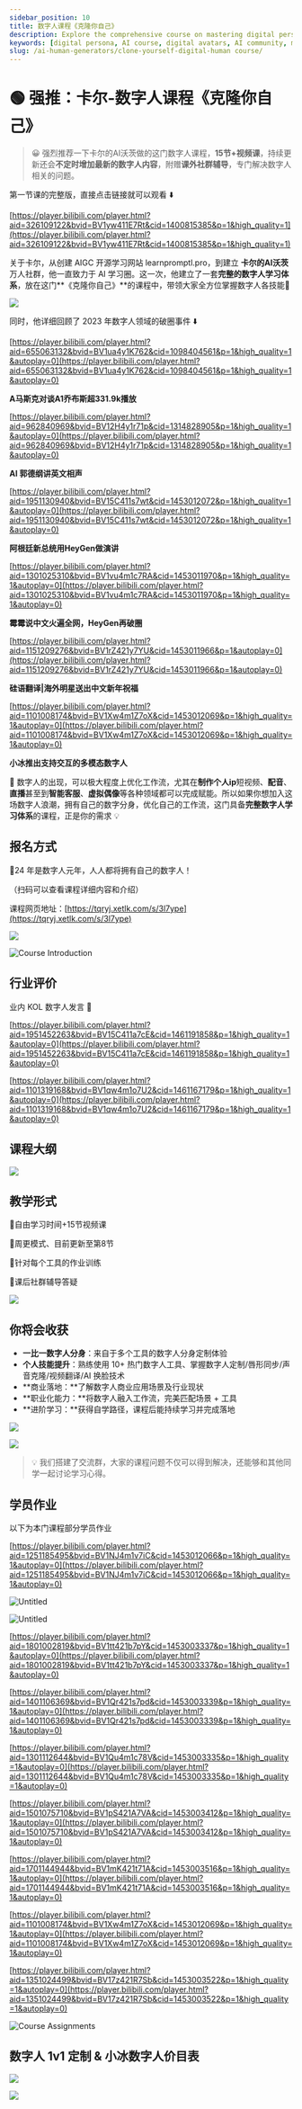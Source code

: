 ```yaml
---
sidebar_position: 10
title: 数字人课程《克隆你自己》
description: Explore the comprehensive course on mastering digital personas with continuous updates and expert community support.
keywords: [digital persona, AI course, digital avatars, AI community, mastering digital personas]
slug: /ai-human-generators/clone-yourself-digital-human course/
---
```


# 🟢 强推：卡尔-数字人课程《克隆你自己》

> 😀 强烈推荐一下卡尔的AI沃茨做的这门数字人课程，**15节+视频课**，持续更新还会**不定时增加最新的数字人内容**，附赠**课外社群辅导**，专门解决数字人相关的问题。

第一节课的完整版，直接点击链接就可以观看 ⬇️

[https://player.bilibili.com/player.html?aid=326109122&bvid=BV1yw411E7Rt&cid=1400815385&p=1&high_quality=1](https://player.bilibili.com/player.html?aid=326109122&bvid=BV1yw411E7Rt&cid=1400815385&p=1&high_quality=1)

关于卡尔，从创建 AIGC 开源学习网站 learnpromptl.pro，到建立 **卡尔的AI沃茨** 万人社群，他一直致力于 AI 学习圈。这一次，他建立了一套**完整的数字人学习体系**，放在这门**《克隆你自己》**的课程中，带领大家全方位掌握数字人各技能💪

![](https://cdn.jsdelivr.net/gh/donttal/imgbed/img/46cc6dbbed8b0082dc136d332a2e928e.jpg)

同时，他详细回顾了 2023 年数字人领域的破圈事件 ⬇️

[https://player.bilibili.com/player.html?aid=655063132&bvid=BV1ua4y1K762&cid=1098404561&p=1&high_quality=1&autoplay=0](https://player.bilibili.com/player.html?aid=655063132&bvid=BV1ua4y1K762&cid=1098404561&p=1&high_quality=1&autoplay=0)

**A马斯克对谈A1乔布斯超331.9k播放**

[https://player.bilibili.com/player.html?aid=962840969&bvid=BV12H4y1r71p&cid=1314828905&p=1&high_quality=1&autoplay=0](https://player.bilibili.com/player.html?aid=962840969&bvid=BV12H4y1r71p&cid=1314828905&p=1&high_quality=1&autoplay=0)

**AI 郭德纲讲英文相声**

[https://player.bilibili.com/player.html?aid=1951130940&bvid=BV15C411s7wt&cid=1453012072&p=1&high_quality=1&autoplay=0](https://player.bilibili.com/player.html?aid=1951130940&bvid=BV15C411s7wt&cid=1453012072&p=1&high_quality=1&autoplay=0)

**阿根廷新总统用HeyGen做演讲**

[https://player.bilibili.com/player.html?aid=1301025310&bvid=BV1vu4m1c7RA&cid=1453011970&p=1&high_quality=1&autoplay=0](https://player.bilibili.com/player.html?aid=1301025310&bvid=BV1vu4m1c7RA&cid=1453011970&p=1&high_quality=1&autoplay=0)

**霉霉说中文火遍全网，HeyGen再破圈**

[https://player.bilibili.com/player.html?aid=1151209276&bvid=BV1rZ421y7YU&cid=1453011966&p=1&autoplay=0](https://player.bilibili.com/player.html?aid=1151209276&bvid=BV1rZ421y7YU&cid=1453011966&p=1&autoplay=0)

**硅语翻译|海外明星送出中文新年祝福**

[https://player.bilibili.com/player.html?aid=1101008174&bvid=BV1Xw4m1Z7oX&cid=1453012069&p=1&high_quality=1&autoplay=0](https://player.bilibili.com/player.html?aid=1101008174&bvid=BV1Xw4m1Z7oX&cid=1453012069&p=1&high_quality=1&autoplay=0)

**小冰推出支持交互的多模态数字人**

🤖️ 数字人的出现，可以极大程度上优化工作流，尤其在**制作个人ip**短视频、**配音**、**直播**甚至到**智能客服**、**虚拟偶像**等各种领域都可以完成赋能。所以如果你想加入这场数字人浪潮，拥有自己的数字分身，优化自己的工作流，这门具备**完整数字人学习体系**的课程，正是你的需求 💡

## 报名方式

🎉24 年是数字人元年，人人都将拥有自己的数字人！

（扫码可以查看课程详细内容和介绍）

课程网页地址：[https://tqryj.xetlk.com/s/3l7ype](https://tqryj.xetlk.com/s/3l7ype)

![](https://cdn.jsdelivr.net/gh/donttal/imgbed/img/4fd265eaf4ff7dd653c4899d4dcb4c1f.PNG)

![Course Introduction](https://cdn.jsdelivr.net/gh/donttal/imgbed/img/d935336c59e127b4ae95152c4147fc87.PNG)

## 行业评价

业内 KOL 数字人发言 💬

[https://player.bilibili.com/player.html?aid=1951452263&bvid=BV15C411a7cE&cid=1461191858&p=1&high_quality=1&autoplay=0](https://player.bilibili.com/player.html?aid=1951452263&bvid=BV15C411a7cE&cid=1461191858&p=1&high_quality=1&autoplay=0)

[https://player.bilibili.com/player.html?aid=1101319168&bvid=BV1qw4m1o7U2&cid=1461167179&p=1&high_quality=1&autoplay=0](https://player.bilibili.com/player.html?aid=1101319168&bvid=BV1qw4m1o7U2&cid=1461167179&p=1&high_quality=1&autoplay=0)

## 课程大纲

![](https://cdn.jsdelivr.net/gh/donttal/imgbed/img/4400ce9e20b5383c1b263eb25792422a.jpg)

## 教学形式

🌟自由学习时间+15节视频课

🌟周更模式、目前更新至第8节

🌟针对每个工具的作业训练

🌟课后社群辅导答疑

![](https://cdn.jsdelivr.net/gh/donttal/imgbed/img/22b5aa3c9769b1881b749669993a59c1.png)

## 你将会收获

- **一比一数字人分身**：来自于多个工具的数字人分身定制体验
- **个人技能提升**：熟练使用 10+ 热门数字人工具、掌握数字人定制/唇形同步/声音克隆/视频翻译/AI 换脸技术
- **商业落地：**了解数字人商业应用场景及行业现状
- **职业化能力：**将数字人融入工作流，完美匹配场景 + 工具
- **进阶学习：**获得自学路径，课程后能持续学习并完成落地

![](https://cdn.jsdelivr.net/gh/donttal/imgbed/img/97223d9f770ef0de580f3d6f2cf986e9.png)

![](https://cdn.jsdelivr.net/gh/donttal/imgbed/img/5363a6430811faa47f3b57cd6215d132.png)

>💡 我们搭建了交流群，大家的课程问题不仅可以得到解决，还能够和其他同学一起讨论学习心得。

## **学员作业**

以下为本门课程部分学员作业

[https://player.bilibili.com/player.html?aid=1251185495&bvid=BV1NJ4m1v7iC&cid=1453012066&p=1&high_quality=1&autoplay=0](https://player.bilibili.com/player.html?aid=1251185495&bvid=BV1NJ4m1v7iC&cid=1453012066&p=1&high_quality=1&autoplay=0)

![Untitled](https://cdn.jsdelivr.net/gh/donttal/imgbed/img/3fb963e8873fb89a16da4831f6fb9521.png)

![Untitled](https://cdn.jsdelivr.net/gh/donttal/imgbed/img/72207983bf507a8563d29df38ae427f3.png)

[https://player.bilibili.com/player.html?aid=1801002819&bvid=BV1tt421b7pY&cid=1453003337&p=1&high_quality=1&autoplay=0](https://player.bilibili.com/player.html?aid=1801002819&bvid=BV1tt421b7pY&cid=1453003337&p=1&high_quality=1&autoplay=0)

[https://player.bilibili.com/player.html?aid=1401106369&bvid=BV1Qr421s7pd&cid=1453003339&p=1&high_quality=1&autoplay=0](https://player.bilibili.com/player.html?aid=1401106369&bvid=BV1Qr421s7pd&cid=1453003339&p=1&high_quality=1&autoplay=0)

[https://player.bilibili.com/player.html?aid=1301112644&bvid=BV1Qu4m1c78V&cid=1453003335&p=1&high_quality=1&autoplay=0](https://player.bilibili.com/player.html?aid=1301112644&bvid=BV1Qu4m1c78V&cid=1453003335&p=1&high_quality=1&autoplay=0)

[https://player.bilibili.com/player.html?aid=1501075710&bvid=BV1pS421A7VA&cid=1453003412&p=1&high_quality=1&autoplay=0](https://player.bilibili.com/player.html?aid=1501075710&bvid=BV1pS421A7VA&cid=1453003412&p=1&high_quality=1&autoplay=0)

[https://player.bilibili.com/player.html?aid=1701144944&bvid=BV1mK421t71A&cid=1453003516&p=1&high_quality=1&autoplay=0](https://player.bilibili.com/player.html?aid=1701144944&bvid=BV1mK421t71A&cid=1453003516&p=1&high_quality=1&autoplay=0)

[https://player.bilibili.com/player.html?aid=1101008174&bvid=BV1Xw4m1Z7oX&cid=1453012069&p=1&high_quality=1&autoplay=0](https://player.bilibili.com/player.html?aid=1101008174&bvid=BV1Xw4m1Z7oX&cid=1453012069&p=1&high_quality=1&autoplay=0)

[https://player.bilibili.com/player.html?aid=1351024499&bvid=BV17z421R7Sb&cid=1453003522&p=1&high_quality=1&autoplay=0](https://player.bilibili.com/player.html?aid=1351024499&bvid=BV17z421R7Sb&cid=1453003522&p=1&high_quality=1&autoplay=0)

![Course Assignments](https://cdn.jsdelivr.net/gh/donttal/imgbed/img/5bd7e0a58d150caead9a3b888f724c39.JPG)

## **数字人 1v1 定制 & 小冰数字人价目表**

![](https://cdn.jsdelivr.net/gh/donttal/imgbed/img/67abc937a72b29f111328ea351194c1b.png)

![](https://cdn.jsdelivr.net/gh/donttal/imgbed/img/822a9d9ff22292b6ec2aa4aa8f8f09a0.png)